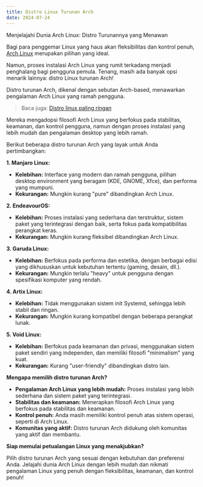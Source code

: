```yaml
---
title: Distro Linux Turunan Arch
date: 2024-07-24
---
```


Menjelajahi Dunia Arch Linux: Distro Turunannya yang Menawan

Bagi para penggemar Linux yang haus akan fleksibilitas dan kontrol penuh, [Arch Linux](https://archlinux.org/) merupakan pilihan yang ideal. 
<!-- excerpt -->
Namun, proses instalasi Arch Linux yang rumit terkadang menjadi penghalang bagi pengguna pemula. Tenang, masih ada banyak opsi menarik lainnya: distro Linux turunan Arch!

Distro turunan Arch, dikenal dengan sebutan Arch-based, menawarkan pengalaman Arch Linux yang ramah pengguna. 

> Baca juga: [Distro linux paling ringan](https://maukode.com/blog/linux-paling-ringan)

Mereka mengadopsi filosofi Arch Linux yang berfokus pada stabilitas, keamanan, dan kontrol pengguna, namun dengan proses instalasi yang lebih mudah dan pengalaman desktop yang lebih ramah. 

Berikut beberapa distro turunan Arch yang layak untuk Anda pertimbangkan:

**1. Manjaro Linux:**

* **Kelebihan:**  Interface yang modern dan ramah pengguna, pilihan desktop environment yang beragam (KDE, GNOME, Xfce), dan  performa yang mumpuni.
* **Kekurangan:**  Mungkin kurang "pure" dibandingkan Arch Linux.

**2. EndeavourOS:**

* **Kelebihan:**  Proses instalasi yang sederhana dan terstruktur, sistem paket yang terintegrasi dengan baik, serta fokus pada kompatibilitas perangkat keras.
* **Kekurangan:**  Mungkin kurang fleksibel dibandingkan Arch Linux.

**3. Garuda Linux:**

* **Kelebihan:**  Berfokus pada performa dan estetika, dengan berbagai edisi yang dikhususkan untuk kebutuhan tertentu (gaming, desain, dll.).
* **Kekurangan:**  Mungkin terlalu "heavy" untuk pengguna dengan spesifikasi komputer yang rendah.

**4. Artix Linux:**

* **Kelebihan:**  Tidak menggunakan sistem init Systemd, sehingga lebih stabil dan ringan.
* **Kekurangan:**  Mungkin kurang kompatibel dengan beberapa perangkat lunak.

**5. Void Linux:**

* **Kelebihan:**  Berfokus pada keamanan dan privasi, menggunakan sistem paket sendiri yang independen, dan memiliki filosofi "minimalism" yang kuat.
* **Kekurangan:**  Kurang "user-friendly" dibandingkan distro lain.

**Mengapa memilih distro turunan Arch?**

* **Pengalaman Arch Linux yang lebih mudah:**  Proses instalasi yang lebih sederhana dan sistem paket yang terintegrasi.
* **Stabilitas dan keamanan:**  Menerapkan filosofi Arch Linux yang berfokus pada stabilitas dan keamanan.
* **Kontrol penuh:**  Anda masih memiliki kontrol penuh atas sistem operasi, seperti di Arch Linux.
* **Komunitas yang aktif:**  Distro turunan Arch didukung oleh komunitas yang aktif dan membantu.

**Siap memulai petualangan Linux yang menakjubkan?**

Pilih distro turunan Arch yang sesuai dengan kebutuhan dan preferensi Anda. Jelajahi dunia Arch Linux dengan lebih mudah dan nikmati pengalaman Linux yang penuh dengan fleksibilitas, keamanan, dan kontrol penuh!
